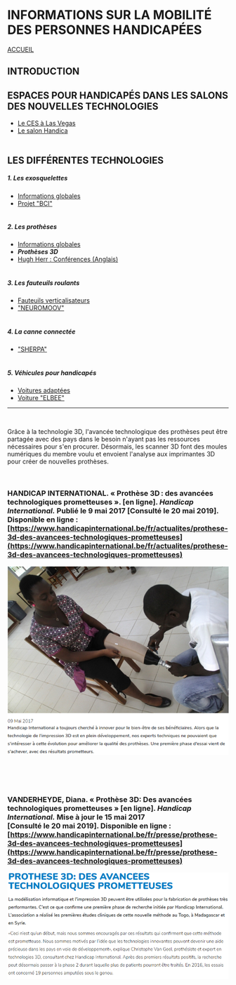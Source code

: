 # INFORMATIONS SUR LA MOBILITÉ DES PERSONNES HANDICAPÉES  
[ACCUEIL](index.md)
## INTRODUCTION  

## ESPACES POUR HANDICAPÉS DANS LES SALONS DES NOUVELLES TECHNOLOGIES 
* [Le CES à Las Vegas](ces.md)
* [Le salon Handica](handica.md)
<br/> <br/>
## LES DIFFÉRENTES TECHNOLOGIES
##### 1. Les exosquelettes 
- [Informations globales](exoprésent.md)
- [Projet "BCI"](BCI.md)
<br/><br/>
##### 2. Les prothèses
- [Informations globales](Prothèseinfo.md)
- **_Prothèses 3D_**
- [Hugh Herr : Conférences (Anglais)](Hughvidéo.md)
<br/><br/>
##### 3. Les fauteuils roulants
- [Fauteuils verticalisateurs](FauteuilVertical.md)
- ["NEUROMOOV"](Neuromoov.md)
<br/><br/>
##### 4. La canne connectée
- ["SHERPA"](Canneconnectée.md)
<br/><br/>
##### 5. Véhicules pour handicapés
- [Voitures adaptées](Voitureadaptée.md)
- [Voiture "ELBEE"](Elbee.md)

----------------------------------------------------------
<br/>

Grâce à la technologie 3D, l'avancée technologique des prothèses peut être partagée avec des pays dans le besoin n'ayant pas les ressources nécessaires pour s'en procurer.
Désormais, les scanner 3D font des moules numériques du membre voulu et envoient l'analyse aux imprimantes 3D pour créer de nouvelles prothèses.

<br/>

### HANDICAP INTERNATIONAL. « Prothèse 3D : des avancées technologiques prometteuses ».  [en ligne]. _Handicap International._ Publié le 9 mai 2017 [Consulté le 20 mai 2019]. Disponible en ligne : [https://www.handicapinternational.be/fr/actualites/prothese-3d-des-avancees-technologiques-prometteuses](https://www.handicapinternational.be/fr/actualites/prothese-3d-des-avancees-technologiques-prometteuses)
![Prothèses3D2.PNG](images/Prothèses3D2.PNG "Prothèse 3D")

<br/><br/><br/>

### VANDERHEYDE, Diana. « Prothèse 3D: Des avancées technologiques prometteuses » [en ligne]. _Handicap International._ Mise à jour le 15 mai 2017 [Consulté le 20 mai 2019]. Disponible en ligne : [https://www.handicapinternational.be/fr/presse/prothese-3d-des-avancees-technologiques-prometteuses](https://www.handicapinternational.be/fr/presse/prothese-3d-des-avancees-technologiques-prometteuses)
![Prothèses3D1.PNG](images/Prothèses3D1.PNG "Prothèse 3D")
